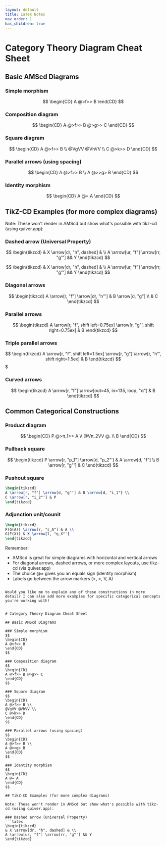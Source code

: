 ```yaml
---
layout: default
title: LaTeX Notes
nav_order: 1
has_children: true
---
```


# Category Theory Diagram Cheat Sheet

## Basic AMScd Diagrams

### Simple morphism
$$
\begin{CD}
A @>f>> B
\end{CD}
$$

### Composition diagram
$$
\begin{CD}
A @>f>> B @>g>> C
\end{CD}
$$

### Square diagram
$$
\begin{CD}
A @>f>> B \\
@VgVV @VhVV \\
C @>k>> D
\end{CD}
$$

### Parallel arrows (using spacing)
$$
\begin{CD}
A @>f>> B \\
A @>>g> B
\end{CD}
$$

### Identity morphism
$$
\begin{CD}
A @= A
\end{CD}
$$

## TikZ-CD Examples (for more complex diagrams)

Note: These won't render in AMScd but show what's possible with tikz-cd (using quiver.app):

### Dashed arrow (Universal Property)

$$
\begin{tikzcd}
& X \arrow[dr, "h", dashed] & \\
A \arrow[ur, "f"] \arrow[rr, "g"'] && Y
\end{tikzcd}
$$

$$
\begin{tikzcd}
& X \arrow[dr, "h", dashed] & \\
A \arrow[ur, "f"] \arrow[rr, "g"'] && Y
\end{tikzcd}
$$

### Diagonal arrows
$$
\begin{tikzcd}
A \arrow[r, "f"] \arrow[dr, "h"'] & B \arrow[d, "g"] \\
& C
\end{tikzcd}
$$

### Parallel arrows
$$
\begin{tikzcd}
A \arrow[r, "f", shift left=0.75ex] 
  \arrow[r, "g"', shift right=0.75ex] & B
\end{tikzcd}
$$

### Triple parallel arrows

$$
\begin{tikzcd}
A \arrow[r, "f", shift left=1.5ex] 
  \arrow[r, "g"] 
  \arrow[r, "h"', shift right=1.5ex] & B
\end{tikzcd}
$$$

### Curved arrows

$$
\begin{tikzcd}
A \arrow[r, "f"] \arrow[out=45, in=135, loop, "α"] & B
\end{tikzcd}
$$

## Common Categorical Constructions

### Product diagram
$$
\begin{CD}
P @>π_1>> A \\
@Vπ_2VV @. \\
B
\end{CD}
$$

### Pullback square

$$
\begin{tikzcd}
P \arrow[r, "p_1"] \arrow[d, "p_2"'] & A \arrow[d, "f"] \\
B \arrow[r, "g"'] & C
\end{tikzcd}
$$

### Pushout square
```latex
\begin{tikzcd}
A \arrow[r, "f"] \arrow[d, "g"'] & B \arrow[d, "i_1"] \\
C \arrow[r, "i_2"'] & P
\end{tikzcd}
```

### Adjunction unit/counit
```latex
\begin{tikzcd}
F(G(A)) \arrow[r, "ε_A"] & A \\
G(F(X)) & X \arrow[l, "η_X"']
\end{tikzcd}
```

Remember:
- AMScd is great for simple diagrams with horizontal and vertical arrows
- For diagonal arrows, dashed arrows, or more complex layouts, use tikz-cd (via quiver.app)
- The choice @= gives you an equals sign (identity morphism)
- Labels go between the arrow markers (>, <, V, A)
```

Would you like me to explain any of these constructions in more detail? I can also add more examples for specific categorical concepts you're working with!


# Category Theory Diagram Cheat Sheet

## Basic AMScd Diagrams

### Simple morphism
$$
\begin{CD}
A @>f>> B
\end{CD}
$$

### Composition diagram
$$
\begin{CD}
A @>f>> B @>g>> C
\end{CD}
$$

### Square diagram
$$
\begin{CD}
A @>f>> B \\
@VgVV @VhVV \\
C @>k>> D
\end{CD}
$$

### Parallel arrows (using spacing)
$$
\begin{CD}
A @>f>> B \\
A @>>g> B
\end{CD}
$$

### Identity morphism
$$
\begin{CD}
A @= A
\end{CD}
$$

## TikZ-CD Examples (for more complex diagrams)

Note: These won't render in AMScd but show what's possible with tikz-cd (using quiver.app):

### Dashed arrow (Universal Property)
```latex
\begin{tikzcd}
& X \arrow[dr, "h", dashed] & \\
A \arrow[ur, "f"] \arrow[rr, "g"'] && Y
\end{tikzcd}